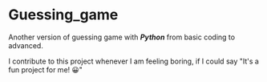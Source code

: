 # Guessing_game
Another version of guessing game with ***Python*** from basic coding to advanced. 
<br />

I contribute to this project whenever I am feeling boring, if I could say "It's a fun project for me! 😀"
